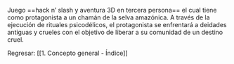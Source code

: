 
Juego ==hack n’ slash y aventura 3D en tercera persona== el cual tiene como protagonista a un chamán de la selva amazónica. A través de la ejecución de rituales psicodélicos, el protagonista se enfrentará a deidades antiguas y crueles con el objetivo de liberar a su comunidad de un destino cruel.


Regresar: [[1. Concepto general - Índice]]

